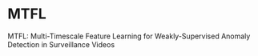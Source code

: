 # MTFL
MTFL: Multi-Timescale Feature Learning for Weakly-Supervised Anomaly Detection in Surveillance Videos
